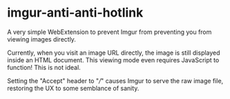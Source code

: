 # imgur-anti-anti-hotlink
A very simple WebExtension to prevent Imgur from preventing you from viewing images directly.

Currently, when you visit an image URL directly, the image is still displayed inside an HTML document. This viewing mode even requires JavaScript to function! This is not ideal.

Setting the "Accept" header to "*/*" causes Imgur to serve the raw image file, restoring the UX to some semblance of sanity.
